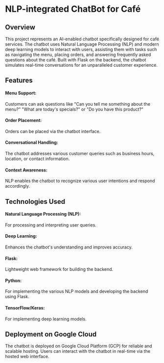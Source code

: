 # NLP-integrated ChatBot for Café
## Overview
This project represents an AI-enabled chatbot specifically designed for café services. The chatbot uses Natural Language Processing (NLP) and modern deep learning models to interact with users, assisting them with tasks such as navigating the menu, placing orders, and answering frequently asked questions about the café. Built with Flask on the backend, the chatbot simulates real-time conversations for an unparalleled customer experience.

## Features
#### Menu Support: 
Customers can ask questions like "Can you tell me something about the menu?" "What are today's specials?" or "Do you have this product?"
#### Order Placement:
Orders can be placed via the chatbot interface.
#### Conversational Handling: 
The chatbot addresses various customer queries such as business hours, location, or contact information.
#### Context Awareness:
NLP enables the chatbot to recognize various user intentions and respond accordingly.
## Technologies Used
#### Natural Language Processing (NLP): 
For processing and interpreting user queries.
#### Deep Learning: 
Enhances the chatbot's understanding and improves accuracy.
#### Flask: 
Lightweight web framework for building the backend.
#### Python: 
For implementing the various NLP models and developing the backend using Flask.
#### TensorFlow/Keras: 
For implementing deep learning models.
## Deployment on Google Cloud
The chatbot is deployed on Google Cloud Platform (GCP) for reliable and scalable hosting. Users can interact with the chatbot in real-time via the hosted web interface.
